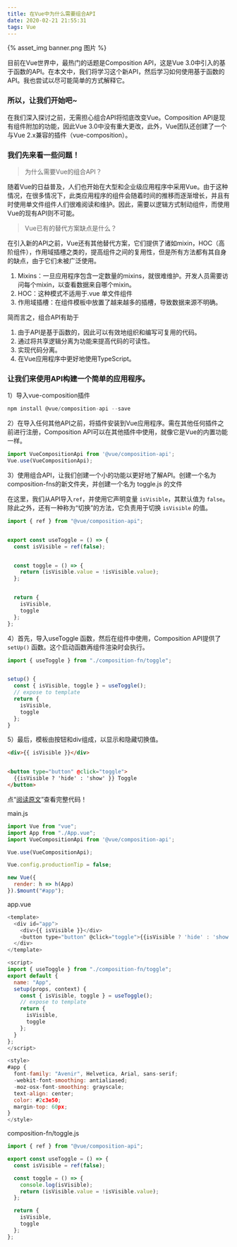 ```yaml
---
title: 在Vue中为什么需要组合API
date: 2020-02-21 21:55:31
tags: Vue
---
```


{% asset_img banner.png 图片 %}

目前在Vue世界中，最热门的话题是Composition API，这是Vue 3.0中引入的基于函数的API。在本文中，我们将学习这个新API，然后学习如何使用基于函数的API。我也尝试以尽可能简单的方式解释它。

<!-- more -->

### 所以，让我们开始吧~



在我们深入探讨之前，无需担心组合API将彻底改变Vue。Composition API是现有组件附加的功能，因此Vue 3.0中没有重大更改，此外，Vue团队还创建了一个与Vue 2.x兼容的插件（vue-composition）。


### 我们先来看一些问题！


> 为什么需要Vue的组合API？


随着Vue的日益普及，人们也开始在大型和企业级应用程序中采用Vue。由于这种情况，在很多情况下，此类应用程序的组件会随着时间的推移而逐渐增长，并且有时使用单文件组件人们很难阅读和维护。因此，需要以逻辑方式制动组件，而使用Vue的现有API则不可能。


> Vue已有的替代方案缺点是什么？


在引入新的API之前，Vue还有其他替代方案，它们提供了诸如mixin，HOC（高阶组件），作用域插槽之类的，提高组件之间的复用性，但是所有方法都有其自身的缺点，由于它们未被广泛使用。


1. Mixins：一旦应用程序包含一定数量的mixins，就很难维护。开发人员需要访问每个mixin，以查看数据来自哪个mixin。
2. HOC：这种模式不适用于.vue 单文件组件
3. 作用域插槽：在组件模板中放置了越来越多的插槽，导致数据来源不明确。


简而言之，组合API有助于

1. 由于API是基于函数的，因此可以有效地组织和编写可复用的代码。
2. 通过将共享逻辑分离为功能来提高代码的可读性。
3. 实现代码分离。
4. 在Vue应用程序中更好地使用TypeScript。


### 让我们来使用API构建一个简单的应用程序。



1）导入vue-composition插件
```js
npm install @vue/composition-api --save
```

2）在导入任何其他API之前，将插件安装到Vue应用程序。需在其他任何插件之前进行注册，Composition API可以在其他插件中使用，就像它是Vue的内置功能一样。
```js
import VueCompositionApi from '@vue/composition-api';
Vue.use(VueCompositionApi);
```

3）使用组合API，让我们创建一个小的功能以更好地了解API。创建一个名为composition-fns的新文件夹，并创建一个名为 toggle.js 的文件


在这里，我们从API导入`ref`，并使用它声明变量 `isVisible`，其默认值为 `false`。除此之外，还有一种称为“切换”的方法，它负责用于切换 `isVisible` 的值。

```js
import { ref } from "@vue/composition-api";


export const useToggle = () => {
  const isVisible = ref(false);


  const toggle = () => {
    return (isVisible.value = !isVisible.value);
  };


  return {
    isVisible,
    toggle
  };
};
```

4）首先，导入useToggle 函数，然后在组件中使用，Composition API提供了 `setUp()` 函数。这个启动函数再组件渲染时会执行。
```js
import { useToggle } from "./composition-fn/toggle";


setup() {
  const { isVisible, toggle } = useToggle();
  // expose to template
  return {
    isVisible,
    toggle
  };
}
```

5）最后，模板由按钮和div组成，以显示和隐藏切换值。
```html
<div>{{ isVisible }}</div>


<button type="button" @click="toggle">
  {{isVisible ? 'hide' : 'show' }} Toggle
</button>
```


点“[阅读原文](https://codesandbox.io/s/composition-api-iztg4)”查看完整代码！

main.js
```js
import Vue from "vue";
import App from "./App.vue";
import VueCompositionApi from '@vue/composition-api';

Vue.use(VueCompositionApi);

Vue.config.productionTip = false;

new Vue({
  render: h => h(App)
}).$mount("#app");
```
app.vue
```js
<template>
  <div id="app">
    <div>{{ isVisible }}</div>
    <button type="button" @click="toggle">{{isVisible ? 'hide' : 'show' }} Toggle</button>
  </div>
</template>

<script>
import { useToggle } from "./composition-fn/toggle";
export default {
  name: "App",
  setup(props, context) {
    const { isVisible, toggle } = useToggle();
    // expose to template
    return {
      isVisible,
      toggle
    };
  }
};
</script>

<style>
#app {
  font-family: "Avenir", Helvetica, Arial, sans-serif;
  -webkit-font-smoothing: antialiased;
  -moz-osx-font-smoothing: grayscale;
  text-align: center;
  color: #2c3e50;
  margin-top: 60px;
}
</style>
```
composition-fn/toggle.js
```js
import { ref } from "@vue/composition-api";

export const useToggle = () => {
  const isVisible = ref(false);

  const toggle = () => {
    console.log(isVisible);
    return (isVisible.value = !isVisible.value);
  };

  return {
    isVisible,
    toggle
  };
};
```
